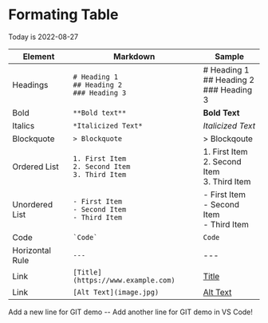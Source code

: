 # Formating Table

Today is 2022-08-27

| Element         | Markdown                                                   | Sample                                               |
| --------------- | ---------------------------------------------------------- | ---------------------------------------------------- |
| Headings        | `# Heading 1` <br> `## Heading 2` <br> `### Heading 3`     | # Heading 1 <br> ## Heading 2 <br> ### Heading 3     |
| Bold            | `**Bold text**`                                            | **Bold Text**                                        |
| Italics         | `*Italicized Text*`                                        | _Italicized Text_                                    |
| Blockquote      | `> Blockquote`                                             | > Blockqoute                                         |
| Ordered List    | `1. First Item` <br> `2. Second Item` <br> `3. Third Item` | 1. First Item <br> 2. Second Item <br> 3. Third Item |
| Unordered List  | `- First Item` <br> `- Second Item` <br> `- Third Item`    | - First Item <br> - Second Item <br> - Third Item    |
| Code            | `` `Code` ``                                                 | `Code`                                               |
| Horizontal Rule | `---`                                                      | ---                                                  |
| Link            | `[Title](https://www.example.com)`                         | [Title](https://www.example.com)                     |
| Link            | `[Alt Text](image.jpg)`                                    | [Alt Text](image.jpg)                                |

Add a new line for GIT demo --
Add another line for GIT demo in VS Code!
